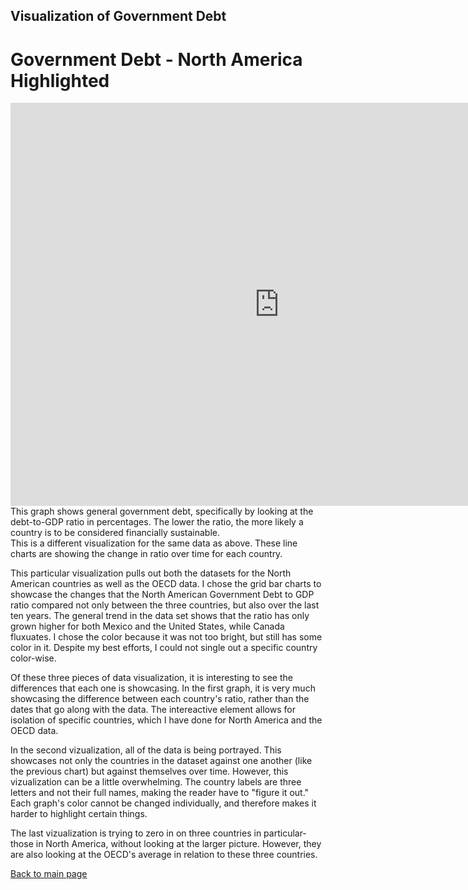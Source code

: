 ## Visualization of Government Debt
# Government Debt - North America Highlighted
<iframe src="https://data.oecd.org/chart/6Bn3" width="860" height="645" style="border: 0" mozallowfullscreen="true" webkitallowfullscreen="true" allowfullscreen="true"><a href="https://data.oecd.org/chart/6Bn3" target="_blank">OECD Chart: General government debt, Total, % of GDP, Annual, 2019</a></iframe>
This graph shows general government debt, specifically by looking at the debt-to-GDP ratio in percentages. The lower the ratio, the more likely a country is to be considered financially sustainable. 

<div class="flourish-embed flourish-chart" data-src="visualisation/8567972"><script src="https://public.flourish.studio/resources/embed.js"></script></div>
This is a different visualization for the same data as above. These line charts are showing the change in ratio over time for each country.

<div class="flourish-embed flourish-chart" data-src="visualisation/8568079"><script src="https://public.flourish.studio/resources/embed.js"></script></div>

This particular visualization pulls out both the datasets for the North American countries as well as the OECD data. I chose the grid bar charts to showcase the changes that the North American Government Debt to GDP ratio compared not only between the three countries, but also over the last ten years. The general trend in the data set shows that the ratio has only grown higher for both Mexico and the United States, while Canada fluxuates. I chose the color because it was not too bright, but still has some color in it. Despite my best efforts, I could not single out a specific country color-wise.

Of these three pieces of data visualization, it is interesting to see the differences that each one is showcasing. In the first graph, it is very much showcasing the difference between each country's ratio, rather than the dates that go along with the data. The intereactive element allows for isolation of specific countries, which I have done for North America and the OECD data. 

In the second vizualization, all of the data is being portrayed. This showcases not only the countries in the dataset against one another (like the previous chart) but against themselves over time. However, this vizualization can be a little overwhelming. The country labels are three letters and not their full names, making the reader have to "figure it out." Each graph's color cannot be changed individually, and therefore makes it harder to highlight certain things. 

The last vizualization is trying to zero in on three countries in particular- those in North America, without looking at the larger picture. However, they are also looking at the OECD's average in relation to these three countries.

[Back to main page](/readme.md)
